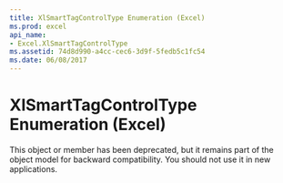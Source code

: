 ```yaml
---
title: XlSmartTagControlType Enumeration (Excel)
ms.prod: excel
api_name:
- Excel.XlSmartTagControlType
ms.assetid: 74d8d990-a4cc-cec6-3d9f-5fedb5c1fc54
ms.date: 06/08/2017
---
```



# XlSmartTagControlType Enumeration (Excel)

This object or member has been deprecated, but it remains part of the object model for backward compatibility. You should not use it in new applications.



